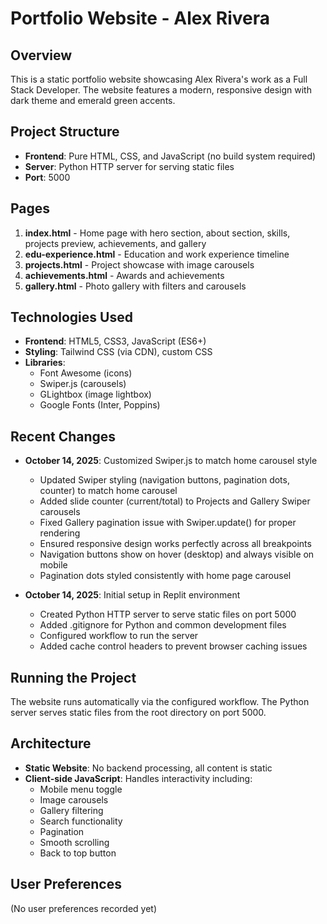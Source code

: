 # Portfolio Website - Alex Rivera

## Overview
This is a static portfolio website showcasing Alex Rivera's work as a Full Stack Developer. The website features a modern, responsive design with dark theme and emerald green accents.

## Project Structure
- **Frontend**: Pure HTML, CSS, and JavaScript (no build system required)
- **Server**: Python HTTP server for serving static files
- **Port**: 5000

## Pages
1. **index.html** - Home page with hero section, about section, skills, projects preview, achievements, and gallery
2. **edu-experience.html** - Education and work experience timeline
3. **projects.html** - Project showcase with image carousels
4. **achievements.html** - Awards and achievements
5. **gallery.html** - Photo gallery with filters and carousels

## Technologies Used
- **Frontend**: HTML5, CSS3, JavaScript (ES6+)
- **Styling**: Tailwind CSS (via CDN), custom CSS
- **Libraries**: 
  - Font Awesome (icons)
  - Swiper.js (carousels)
  - GLightbox (image lightbox)
  - Google Fonts (Inter, Poppins)

## Recent Changes
- **October 14, 2025**: Customized Swiper.js to match home carousel style
  - Updated Swiper styling (navigation buttons, pagination dots, counter) to match home carousel
  - Added slide counter (current/total) to Projects and Gallery Swiper carousels
  - Fixed Gallery pagination issue with Swiper.update() for proper rendering
  - Ensured responsive design works perfectly across all breakpoints
  - Navigation buttons show on hover (desktop) and always visible on mobile
  - Pagination dots styled consistently with home page carousel

- **October 14, 2025**: Initial setup in Replit environment
  - Created Python HTTP server to serve static files on port 5000
  - Added .gitignore for Python and common development files
  - Configured workflow to run the server
  - Added cache control headers to prevent browser caching issues

## Running the Project
The website runs automatically via the configured workflow. The Python server serves static files from the root directory on port 5000.

## Architecture
- **Static Website**: No backend processing, all content is static
- **Client-side JavaScript**: Handles interactivity including:
  - Mobile menu toggle
  - Image carousels
  - Gallery filtering
  - Search functionality
  - Pagination
  - Smooth scrolling
  - Back to top button
  
## User Preferences
(No user preferences recorded yet)
